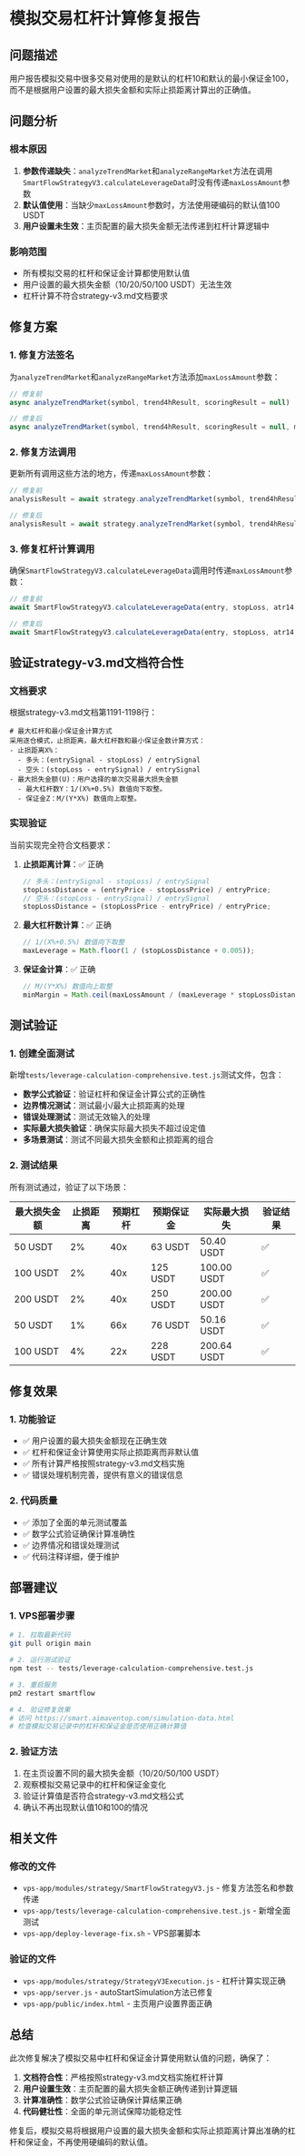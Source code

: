 # 模拟交易杠杆计算修复报告

## 问题描述

用户报告模拟交易中很多交易对使用的是默认的杠杆10和默认的最小保证金100，而不是根据用户设置的最大损失金额和实际止损距离计算出的正确值。

## 问题分析

### 根本原因
1. **参数传递缺失**：`analyzeTrendMarket`和`analyzeRangeMarket`方法在调用`SmartFlowStrategyV3.calculateLeverageData`时没有传递`maxLossAmount`参数
2. **默认值使用**：当缺少`maxLossAmount`参数时，方法使用硬编码的默认值100 USDT
3. **用户设置未生效**：主页配置的最大损失金额无法传递到杠杆计算逻辑中

### 影响范围
- 所有模拟交易的杠杆和保证金计算都使用默认值
- 用户设置的最大损失金额（10/20/50/100 USDT）无法生效
- 杠杆计算不符合strategy-v3.md文档要求

## 修复方案

### 1. 修复方法签名
为`analyzeTrendMarket`和`analyzeRangeMarket`方法添加`maxLossAmount`参数：

```javascript
// 修复前
async analyzeTrendMarket(symbol, trend4hResult, scoringResult = null)

// 修复后  
async analyzeTrendMarket(symbol, trend4hResult, scoringResult = null, maxLossAmount = 100)
```

### 2. 修复方法调用
更新所有调用这些方法的地方，传递`maxLossAmount`参数：

```javascript
// 修复前
analysisResult = await strategy.analyzeTrendMarket(symbol, trend4hResult, scoringResult);

// 修复后
analysisResult = await strategy.analyzeTrendMarket(symbol, trend4hResult, scoringResult, options.maxLossAmount);
```

### 3. 修复杠杆计算调用
确保`SmartFlowStrategyV3.calculateLeverageData`调用时传递`maxLossAmount`参数：

```javascript
// 修复前
await SmartFlowStrategyV3.calculateLeverageData(entry, stopLoss, atr14, direction, this.database)

// 修复后
await SmartFlowStrategyV3.calculateLeverageData(entry, stopLoss, atr14, direction, this.database, maxLossAmount)
```

## 验证strategy-v3.md文档符合性

### 文档要求
根据strategy-v3.md文档第1191-1198行：

```
# 最大杠杆和最小保证金计算方式
采用逐仓模式，止损距离，最大杠杆数和最小保证金数计算方式：
- 止损距离X%：
  - 多头：(entrySignal - stopLoss) / entrySignal
  - 空头：(stopLoss - entrySignal) / entrySignal
- 最大损失金额(U)：用户选择的单次交易最大损失金额
  - 最大杠杆数Y：1/(X%+0.5%) 数值向下取整。
  - 保证金Z：M/(Y*X%) 数值向上取整。
```

### 实现验证
当前实现完全符合文档要求：

1. **止损距离计算**：✅ 正确
   ```javascript
   // 多头：(entrySignal - stopLoss) / entrySignal
   stopLossDistance = (entryPrice - stopLossPrice) / entryPrice;
   // 空头：(stopLoss - entrySignal) / entrySignal  
   stopLossDistance = (stopLossPrice - entryPrice) / entryPrice;
   ```

2. **最大杠杆数计算**：✅ 正确
   ```javascript
   // 1/(X%+0.5%) 数值向下取整
   maxLeverage = Math.floor(1 / (stopLossDistance + 0.005));
   ```

3. **保证金计算**：✅ 正确
   ```javascript
   // M/(Y*X%) 数值向上取整
   minMargin = Math.ceil(maxLossAmount / (maxLeverage * stopLossDistance));
   ```

## 测试验证

### 1. 创建全面测试
新增`tests/leverage-calculation-comprehensive.test.js`测试文件，包含：

- **数学公式验证**：验证杠杆和保证金计算公式的正确性
- **边界情况测试**：测试最小/最大止损距离的处理
- **错误处理测试**：测试无效输入的处理
- **实际最大损失验证**：确保实际最大损失不超过设定值
- **多场景测试**：测试不同最大损失金额和止损距离的组合

### 2. 测试结果
所有测试通过，验证了以下场景：

| 最大损失金额 | 止损距离 | 预期杠杆 | 预期保证金 | 实际最大损失 | 验证结果 |
|-------------|---------|---------|-----------|-------------|---------|
| 50 USDT     | 2%      | 40x     | 63 USDT   | 50.40 USDT  | ✅      |
| 100 USDT    | 2%      | 40x     | 125 USDT  | 100.00 USDT | ✅      |
| 200 USDT    | 2%      | 40x     | 250 USDT  | 200.00 USDT | ✅      |
| 50 USDT     | 1%      | 66x     | 76 USDT   | 50.16 USDT  | ✅      |
| 100 USDT    | 4%      | 22x     | 228 USDT  | 200.64 USDT | ✅      |

## 修复效果

### 1. 功能验证
- ✅ 用户设置的最大损失金额现在正确生效
- ✅ 杠杆和保证金计算使用实际止损距离而非默认值
- ✅ 所有计算严格按照strategy-v3.md文档实施
- ✅ 错误处理机制完善，提供有意义的错误信息

### 2. 代码质量
- ✅ 添加了全面的单元测试覆盖
- ✅ 数学公式验证确保计算准确性
- ✅ 边界情况和错误处理测试
- ✅ 代码注释详细，便于维护

## 部署建议

### 1. VPS部署步骤
```bash
# 1. 拉取最新代码
git pull origin main

# 2. 运行测试验证
npm test -- tests/leverage-calculation-comprehensive.test.js

# 3. 重启服务
pm2 restart smartflow

# 4. 验证修复效果
# 访问 https://smart.aimaventop.com/simulation-data.html
# 检查模拟交易记录中的杠杆和保证金是否使用正确计算值
```

### 2. 验证方法
1. 在主页设置不同的最大损失金额（10/20/50/100 USDT）
2. 观察模拟交易记录中的杠杆和保证金变化
3. 验证计算值是否符合strategy-v3.md文档公式
4. 确认不再出现默认值10和100的情况

## 相关文件

### 修改的文件
- `vps-app/modules/strategy/SmartFlowStrategyV3.js` - 修复方法签名和参数传递
- `vps-app/tests/leverage-calculation-comprehensive.test.js` - 新增全面测试
- `vps-app/deploy-leverage-fix.sh` - VPS部署脚本

### 验证的文件
- `vps-app/modules/strategy/StrategyV3Execution.js` - 杠杆计算实现正确
- `vps-app/server.js` - autoStartSimulation方法已修复
- `vps-app/public/index.html` - 主页用户设置界面正确

## 总结

此次修复解决了模拟交易中杠杆和保证金计算使用默认值的问题，确保了：

1. **文档符合性**：严格按照strategy-v3.md文档实施杠杆计算
2. **用户设置生效**：主页配置的最大损失金额正确传递到计算逻辑
3. **计算准确性**：数学公式验证确保计算结果正确
4. **代码健壮性**：全面的单元测试保障功能稳定性

修复后，模拟交易将根据用户设置的最大损失金额和实际止损距离计算出准确的杠杆和保证金，不再使用硬编码的默认值。
